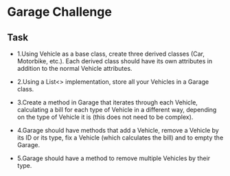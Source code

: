 # Garage Challenge
## Task
* 1.Using Vehicle as a base class, create three derived classes (Car, Motorbike, etc.). Each derived class should have its own attributes in addition to the normal Vehicle attributes.

* 2.Using a List<> implementation, store all your Vehicles in a Garage class.

* 3.Create a method in Garage that iterates through each Vehicle, calculating a bill for each type of Vehicle in a different way, depending on the type of Vehicle it is (this does not need to be complex).

* 4.Garage should have methods that add a Vehicle, remove a Vehicle by its ID or its type, fix a Vehicle (which calculates the bill) and to empty the Garage.

* 5.Garage should have a method to remove multiple Vehicles by their type.